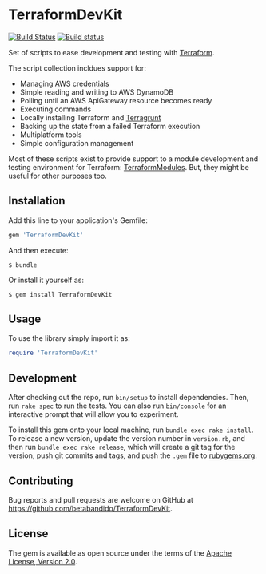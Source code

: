 # TerraformDevKit

[![Build Status](https://travis-ci.org/betabandido/TerraformDevKit.svg?branch=master)](https://travis-ci.org/betabandido/TerraformDevKit) [![Build status](https://ci.appveyor.com/api/projects/status/4vkyr196li83vju6/branch/master?svg=true)](https://ci.appveyor.com/project/betabandido/terraformdevkit/branch/master)

Set of scripts to ease development and testing with [Terraform](https://www.terraform.io/).

The script collection incldues support for:

* Managing AWS credentials
* Simple reading and writing to AWS DynamoDB
* Polling until an AWS ApiGateway resource becomes ready
* Executing commands
* Locally installing Terraform and [Terragrunt](https://github.com/gruntwork-io/terragrunt)
* Backing up the state from a failed Terraform execution
* Multiplatform tools
* Simple configuration management

Most of these scripts exist to provide support to a module development and testing environment for Terraform: [TerraformModules](https://github.com/betabandido/TerraformModules). But, they might be useful for other purposes too.

## Installation

Add this line to your application's Gemfile:

```ruby
gem 'TerraformDevKit'
```

And then execute:

    $ bundle

Or install it yourself as:

    $ gem install TerraformDevKit

## Usage

To use the library simply import it as:

```ruby
require 'TerraformDevKit'
```    

## Development

After checking out the repo, run `bin/setup` to install dependencies. Then, run `rake spec` to run the tests. You can also run `bin/console` for an interactive prompt that will allow you to experiment.

To install this gem onto your local machine, run `bundle exec rake install`. To release a new version, update the version number in `version.rb`, and then run `bundle exec rake release`, which will create a git tag for the version, push git commits and tags, and push the `.gem` file to [rubygems.org](https://rubygems.org).

## Contributing

Bug reports and pull requests are welcome on GitHub at https://github.com/betabandido/TerraformDevKit.


## License

The gem is available as open source under the terms of the [Apache License, Version 2.0](https://opensource.org/licenses/Apache-2.0).
